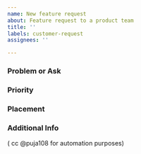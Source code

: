 ```yaml
---
name: New feature request
about: Feature request to a product team
title: ''
labels: customer-request
assignees: ''

---
```


### Problem or Ask
<!--
> What is the ask or problem? 
-->

### Priority
<!--
- When is a resolution or update to this ticket needed? 
- Are there any factors or context the team should know about?
-->

### Placement
<!--
- Which team and/or SA should own? Leave blank if you don' know. 
-->

### Additional Info
<!--
- Add a contact person to clarify requirements / Github handle if possible
- Add proposed solution if you like
- Add any additional information that you think will be helpful 
-->

( cc @puja108 for automation purposes)
